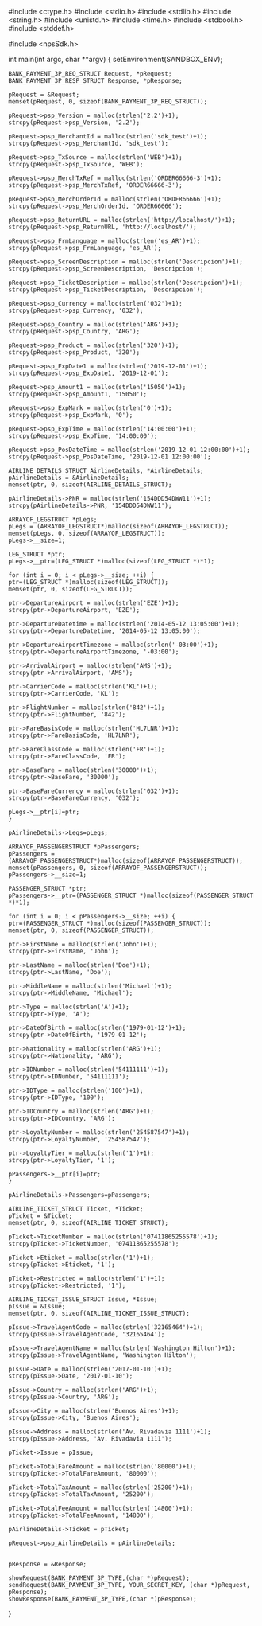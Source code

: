 #include <ctype.h>
#include <stdio.h>
#include <stdlib.h>
#include <string.h>
#include <unistd.h>
#include <time.h>
#include <stdbool.h>
#include <stddef.h>

#include <npsSdk.h>

int main(int argc, char **argv) {
    setEnvironment(SANDBOX_ENV);

    BANK_PAYMENT_3P_REQ_STRUCT Request, *pRequest;
    BANK_PAYMENT_3P_RESP_STRUCT Response, *pResponse;

    pRequest = &Request;
    memset(pRequest, 0, sizeof(BANK_PAYMENT_3P_REQ_STRUCT));

    pRequest->psp_Version = malloc(strlen('2.2')+1);
    strcpy(pRequest->psp_Version, '2.2');

    pRequest->psp_MerchantId = malloc(strlen('sdk_test')+1);
    strcpy(pRequest->psp_MerchantId, 'sdk_test');

    pRequest->psp_TxSource = malloc(strlen('WEB')+1);
    strcpy(pRequest->psp_TxSource, 'WEB');

    pRequest->psp_MerchTxRef = malloc(strlen('ORDER66666-3')+1);
    strcpy(pRequest->psp_MerchTxRef, 'ORDER66666-3');

    pRequest->psp_MerchOrderId = malloc(strlen('ORDER66666')+1);
    strcpy(pRequest->psp_MerchOrderId, 'ORDER66666');

    pRequest->psp_ReturnURL = malloc(strlen('http://localhost/')+1);
    strcpy(pRequest->psp_ReturnURL, 'http://localhost/');

    pRequest->psp_FrmLanguage = malloc(strlen('es_AR')+1);
    strcpy(pRequest->psp_FrmLanguage, 'es_AR');

    pRequest->psp_ScreenDescription = malloc(strlen('Descripcion')+1);
    strcpy(pRequest->psp_ScreenDescription, 'Descripcion');

    pRequest->psp_TicketDescription = malloc(strlen('Descripcion')+1);
    strcpy(pRequest->psp_TicketDescription, 'Descripcion');

    pRequest->psp_Currency = malloc(strlen('032')+1);
    strcpy(pRequest->psp_Currency, '032');

    pRequest->psp_Country = malloc(strlen('ARG')+1);
    strcpy(pRequest->psp_Country, 'ARG');

    pRequest->psp_Product = malloc(strlen('320')+1);
    strcpy(pRequest->psp_Product, '320');

    pRequest->psp_ExpDate1 = malloc(strlen('2019-12-01')+1);
    strcpy(pRequest->psp_ExpDate1, '2019-12-01');

    pRequest->psp_Amount1 = malloc(strlen('15050')+1);
    strcpy(pRequest->psp_Amount1, '15050');

    pRequest->psp_ExpMark = malloc(strlen('0')+1);
    strcpy(pRequest->psp_ExpMark, '0');

    pRequest->psp_ExpTime = malloc(strlen('14:00:00')+1);
    strcpy(pRequest->psp_ExpTime, '14:00:00');

    pRequest->psp_PosDateTime = malloc(strlen('2019-12-01 12:00:00')+1);
    strcpy(pRequest->psp_PosDateTime, '2019-12-01 12:00:00');

    AIRLINE_DETAILS_STRUCT AirlineDetails, *AirlineDetails;
    pAirlineDetails = &AirlineDetails;
    memset(ptr, 0, sizeof(AIRLINE_DETAILS_STRUCT);

    pAirlineDetails->PNR = malloc(strlen('154DDD54DWW11')+1);
    strcpy(pAirlineDetails->PNR, '154DDD54DWW11');

    ARRAYOF_LEGSTRUCT *pLegs;
    pLegs = (ARRAYOF_LEGSTRUCT*)malloc(sizeof(ARRAYOF_LEGSTRUCT));
    memset(pLegs, 0, sizeof(ARRAYOF_LEGSTRUCT));
    pLegs->__size=1;

    LEG_STRUCT *ptr;
    pLegs->__ptr=(LEG_STRUCT *)malloc(sizeof(LEG_STRUCT *)*1);

    for (int i = 0; i < pLegs->__size; ++i) {
    ptr=(LEG_STRUCT *)malloc(sizeof(LEG_STRUCT));
    memset(ptr, 0, sizeof(LEG_STRUCT));

    ptr->DepartureAirport = malloc(strlen('EZE')+1);
    strcpy(ptr->DepartureAirport, 'EZE');

    ptr->DepartureDatetime = malloc(strlen('2014-05-12 13:05:00')+1);
    strcpy(ptr->DepartureDatetime, '2014-05-12 13:05:00');

    ptr->DepartureAirportTimezone = malloc(strlen('-03:00')+1);
    strcpy(ptr->DepartureAirportTimezone, '-03:00');

    ptr->ArrivalAirport = malloc(strlen('AMS')+1);
    strcpy(ptr->ArrivalAirport, 'AMS');

    ptr->CarrierCode = malloc(strlen('KL')+1);
    strcpy(ptr->CarrierCode, 'KL');

    ptr->FlightNumber = malloc(strlen('842')+1);
    strcpy(ptr->FlightNumber, '842');

    ptr->FareBasisCode = malloc(strlen('HL7LNR')+1);
    strcpy(ptr->FareBasisCode, 'HL7LNR');

    ptr->FareClassCode = malloc(strlen('FR')+1);
    strcpy(ptr->FareClassCode, 'FR');

    ptr->BaseFare = malloc(strlen('30000')+1);
    strcpy(ptr->BaseFare, '30000');

    ptr->BaseFareCurrency = malloc(strlen('032')+1);
    strcpy(ptr->BaseFareCurrency, '032');

    pLegs->__ptr[i]=ptr;
    }

    pAirlineDetails->Legs=pLegs;

    ARRAYOF_PASSENGERSTRUCT *pPassengers;
    pPassengers = (ARRAYOF_PASSENGERSTRUCT*)malloc(sizeof(ARRAYOF_PASSENGERSTRUCT));
    memset(pPassengers, 0, sizeof(ARRAYOF_PASSENGERSTRUCT));
    pPassengers->__size=1;

    PASSENGER_STRUCT *ptr;
    pPassengers->__ptr=(PASSENGER_STRUCT *)malloc(sizeof(PASSENGER_STRUCT *)*1);

    for (int i = 0; i < pPassengers->__size; ++i) {
    ptr=(PASSENGER_STRUCT *)malloc(sizeof(PASSENGER_STRUCT));
    memset(ptr, 0, sizeof(PASSENGER_STRUCT));

    ptr->FirstName = malloc(strlen('John')+1);
    strcpy(ptr->FirstName, 'John');

    ptr->LastName = malloc(strlen('Doe')+1);
    strcpy(ptr->LastName, 'Doe');

    ptr->MiddleName = malloc(strlen('Michael')+1);
    strcpy(ptr->MiddleName, 'Michael');

    ptr->Type = malloc(strlen('A')+1);
    strcpy(ptr->Type, 'A');

    ptr->DateOfBirth = malloc(strlen('1979-01-12')+1);
    strcpy(ptr->DateOfBirth, '1979-01-12');

    ptr->Nationality = malloc(strlen('ARG')+1);
    strcpy(ptr->Nationality, 'ARG');

    ptr->IDNumber = malloc(strlen('54111111')+1);
    strcpy(ptr->IDNumber, '54111111');

    ptr->IDType = malloc(strlen('100')+1);
    strcpy(ptr->IDType, '100');

    ptr->IDCountry = malloc(strlen('ARG')+1);
    strcpy(ptr->IDCountry, 'ARG');

    ptr->LoyaltyNumber = malloc(strlen('254587547')+1);
    strcpy(ptr->LoyaltyNumber, '254587547');

    ptr->LoyaltyTier = malloc(strlen('1')+1);
    strcpy(ptr->LoyaltyTier, '1');

    pPassengers->__ptr[i]=ptr;
    }

    pAirlineDetails->Passengers=pPassengers;

    AIRLINE_TICKET_STRUCT Ticket, *Ticket;
    pTicket = &Ticket;
    memset(ptr, 0, sizeof(AIRLINE_TICKET_STRUCT);

    pTicket->TicketNumber = malloc(strlen('07411865255578')+1);
    strcpy(pTicket->TicketNumber, '07411865255578');

    pTicket->Eticket = malloc(strlen('1')+1);
    strcpy(pTicket->Eticket, '1');

    pTicket->Restricted = malloc(strlen('1')+1);
    strcpy(pTicket->Restricted, '1');

    AIRLINE_TICKET_ISSUE_STRUCT Issue, *Issue;
    pIssue = &Issue;
    memset(ptr, 0, sizeof(AIRLINE_TICKET_ISSUE_STRUCT);

    pIssue->TravelAgentCode = malloc(strlen('32165464')+1);
    strcpy(pIssue->TravelAgentCode, '32165464');

    pIssue->TravelAgentName = malloc(strlen('Washington Hilton')+1);
    strcpy(pIssue->TravelAgentName, 'Washington Hilton');

    pIssue->Date = malloc(strlen('2017-01-10')+1);
    strcpy(pIssue->Date, '2017-01-10');

    pIssue->Country = malloc(strlen('ARG')+1);
    strcpy(pIssue->Country, 'ARG');

    pIssue->City = malloc(strlen('Buenos Aires')+1);
    strcpy(pIssue->City, 'Buenos Aires');

    pIssue->Address = malloc(strlen('Av. Rivadavia 1111')+1);
    strcpy(pIssue->Address, 'Av. Rivadavia 1111');

    pTicket->Issue = pIssue;

    pTicket->TotalFareAmount = malloc(strlen('80000')+1);
    strcpy(pTicket->TotalFareAmount, '80000');

    pTicket->TotalTaxAmount = malloc(strlen('25200')+1);
    strcpy(pTicket->TotalTaxAmount, '25200');

    pTicket->TotalFeeAmount = malloc(strlen('14800')+1);
    strcpy(pTicket->TotalFeeAmount, '14800');

    pAirlineDetails->Ticket = pTicket;

    pRequest->psp_AirlineDetails = pAirlineDetails;


    pResponse = &Response;

    showRequest(BANK_PAYMENT_3P_TYPE,(char *)pRequest);
    sendRequest(BANK_PAYMENT_3P_TYPE, YOUR_SECRET_KEY, (char *)pRequest, pResponse);
    showResponse(BANK_PAYMENT_3P_TYPE,(char *)pResponse);
}
